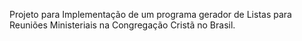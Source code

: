 Projeto para Implementação de um programa gerador de Listas para Reuniões Ministeriais na Congregação Cristã no Brasil.

